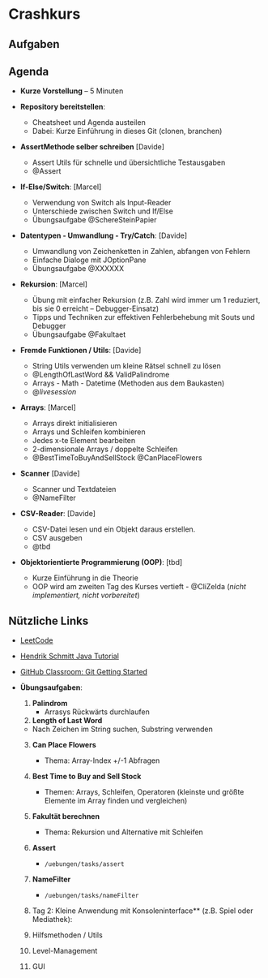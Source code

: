 # Crashkurs

## Aufgaben




## Agenda 

- **Kurze Vorstellung** – 5 Minuten

- **Repository bereitstellen**:
  - Cheatsheet und Agenda austeilen
  - Dabei: Kurze Einführung in dieses Git (clonen, branchen)

- **AssertMethode selber schreiben** [Davide]
  - Assert Utils für schnelle und übersichtliche Testausgaben 
  - @Assert

- **If-Else/Switch**: [Marcel]
  - Verwendung von Switch als Input-Reader
  - Unterschiede zwischen Switch und If/Else
  - Übungsaufgabe @SchereSteinPapier

- **Datentypen - Umwandlung - Try/Catch**:  [Davide]
  - Umwandlung von Zeichenketten in Zahlen, abfangen von Fehlern 
  - Einfache Dialoge mit JOptionPane
  - Übungsaufgabe @XXXXXX
 
- **Rekursion**: [Marcel] 
  - Übung mit einfacher Rekursion (z.B. Zahl wird immer um 1 reduziert, bis sie 0 erreicht – Debugger-Einsatz)
  - Tipps und Techniken zur effektiven Fehlerbehebung mit Souts und Debugger
  - Übungsaufgabe @Fakultaet

- **Fremde Funktionen / Utils**: [Davide]
  - String Utils verwenden um kleine Rätsel schnell zu lösen
  - @LengthOfLastWord && ValidPalindrome 
  - Arrays - Math - Datetime (Methoden aus dem Baukasten)
  - @_livesession_

- **Arrays**: [Marcel]
  - Arrays direkt initialisieren
  - Arrays und Schleifen kombinieren
  - Jedes x-te Element bearbeiten
  - 2-dimensionale Arrays / doppelte Schleifen
  - @BestTimeToBuyAndSellStock @CanPlaceFlowers

- **Scanner**  [Davide]
  - Scanner und Textdateien
  - @NameFilter


- **CSV-Reader**: [Davide]
  -   CSV-Datei lesen und ein Objekt daraus erstellen. 
  -   CSV ausgeben
  -   @tbd 

- **Objektorientierte Programmierung (OOP)**: [tbd]
  - Kurze Einführung in die Theorie
  - OOP wird am zweiten Tag des Kurses vertieft
  - @CliZelda (_nicht implementiert, nicht vorbereitet_)
 
    


## Nützliche Links

- [LeetCode](https://leetcode.com/)
- [Hendrik Schmitt Java Tutorial](https://www.youtube.com/watch?v=8baa27uPo0U&list=PLdRbhbTUg6E6yb8dp7ty2Uw3FggKDDgjT)
- [GitHub Classroom: Git Getting Started](https://classroom.github.com/classrooms/187568833-ovgu-fin-24-einfinf/assignments/git-getting-started)



- **Übungsaufgaben**:
  1. **Palindrom** 
     - Arrasys Rückwärts durchlaufen
  2. **Length of Last Word** 
    - Nach Zeichen im String suchen, Substring verwenden 
  3. **Can Place Flowers** 
      - Thema: Array-Index +/-1 Abfragen
  4. **Best Time to Buy and Sell Stock** 
      - Themen: Arrays, Schleifen, Operatoren (kleinste und größte Elemente im Array finden und vergleichen)
  5. **Fakultät berechnen** 
      - Thema: Rekursion und Alternative mit Schleifen
  6. **Assert** 
      - `/uebungen/tasks/assert`
  7. **NameFilter** 
      - `/uebungen/tasks/nameFilter`

  99. Tag 2: Kleine Anwendung mit Konsoleninterface** (z.B. Spiel oder Mediathek):
    1. Hilfsmethoden / Utils
    3. Level-Management
    2. GUI


